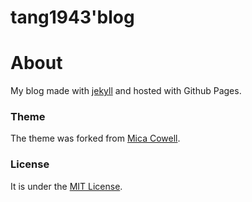 tang1943'blog
========
# About
My blog made with [jekyll](http://jekyllrb.com) and hosted with Github Pages.

### Theme
The theme was forked from [Mica Cowell](https://github.com/getmicah/getmicah.github.io).

### License
It is under the [MIT License](https://raw.githubusercontent.com/getmicah/getmicah.github.io/master/LICENSE).
